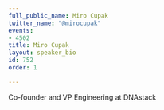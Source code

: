 ```yaml
---
full_public_name: Miro Cupak
twitter_name: "@mirocupak"
events:
- 4502
title: Miro Cupak
layout: speaker_bio
id: 752
order: 1

---
```

Co-founder and VP Engineering at DNAstack